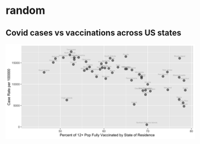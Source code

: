 # random

## Covid cases vs vaccinations across US states

![Covid cases vs vaccinations across US states](https://github.com/lynxoid/random/blob/main/percent_vaccinated_vs_case_rate.png)
